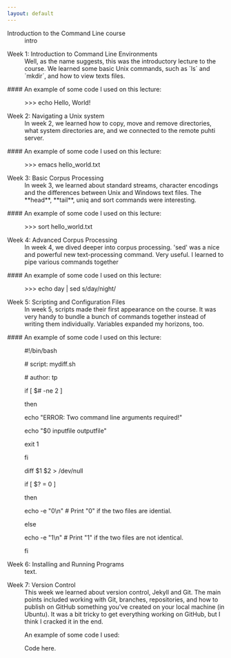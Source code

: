 ```yaml
---
layout: default
---
```


<dl>
  <dt>Introduction to the Command Line course</dt>
    <dd>intro</dd>

<dl>
  <dt>Week 1: Introduction to Command Line Environments</dt>
    <dd>Well, as the name suggests, this was the introductory lecture to the course. We learned some basic Unix commands, such as ´ls´ and ´mkdir´, and how to view texts files.</dd>

<p><p>
#### An example of some code I used on this lecture:
<p><p>
    <dd>>>> echo Hello, World!</dd>
<p>

<dl>
  <dt>Week 2: Navigating a Unix system</dt>
  <dd>In week 2, we learned how to copy, move and remove directories, what system directories are, and we connected to the remote puhti server.</dd>


<p><p>
#### An example of some code I used on this lecture:
<p><p>
    <dd>>>> emacs hello_world.txt</dd>                                                                                                                                                                          <p>

<dl>
  <dt>Week 3: Basic Corpus Processing</dt>
  <dd>In week 3, we learned about standard streams, character encodings and the differences between Unix and Windows text files. The **head**, **tail**, uniq and sort commands were interesting. </dd>

<p><p>
#### An example of some code I used on this lecture:                                                                                                                                                         <p><p>
    <dd>>>> sort hello_world.txt</dd>
<p>

<dl>
  <dt>Week 4: Advanced Corpus Processing</dt>
  <dd>In week 4, we dived deeper into corpus processing. 'sed' was a nice and powerful new text-processing command. Very useful. I learned to pipe various commands together</dd>

<p><p>
#### An example of some code I used on this lecture:
 <p><p>
     <dd>>>> echo day | sed s/day/night/</dd> 

<dl>
  <dt>Week 5: Scripting and Configuration Files</dt>
  <dd>In week 5, scripts made their first appearance on the course. It was very handy to bundle a bunch of commands together instead of writing them individually. Variables expanded my horizons, too.</dd>

<p><p>
#### An example of some code I used on this lecture:                                                                                                                                                          <p><p>
     <dd>#!/bin/bash<p>
<p>
# script: mydiff.sh<p>
# author: tp<p>
<p>
if [ $# -ne 2 ]<p>
then<p>
    echo "ERROR: Two command line arguments required!"<p>
        echo "$0 inputfile outputfile"<p>
	    exit 1<p>
	    fi<p>
<p>
diff $1 $2 > /dev/null<p>
if [ $? = 0 ]<p>
then<p>
    echo -e "0\n" # Print "0" if the two files are idential.<p>
    else<p>
        echo -e "1\n" # Print "1" if the two files are not identical.<p>
	fi<p>

</dd>

<dl>
  <dt>Week 6: Installing and Running Programs</dt>
  <dd>text.</dd>

<dl>
  <dt>Week 7: Version Control</dt>
  <dd>This week we learned about version control, Jekyll and Git. The main points included working with Git, branches, repositories, and how to publish on GitHub something you've created on your local machine (in Ubuntu). It was a bit tricky to get everything working on GitHub, but I think I cracked it in the end.
<p><p>
An example of some code I used:
<p><p>
    <dd>Code here.</dd>


